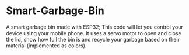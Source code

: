 # Smart-Garbage-Bin
A smart garbage bin made with ESP32; This code will let you control your device using your mobile phone.
It uses a servo motor to open and close the lid, show how full the bin is and recycle your garbage based on their material (implemented as colors). 
